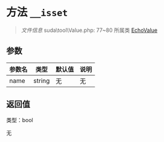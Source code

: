 # 方法 `__isset`

> *文件信息* suda\tool\Value.php: 77~80
> 所属类 [EchoValue](../EchoValue.md)




## 参数


| 参数名 | 类型 | 默认值 | 说明 |
|--------|-----|-------|-------|
| name |  string | 无 | 无 |



## 返回值

类型：bool

无

